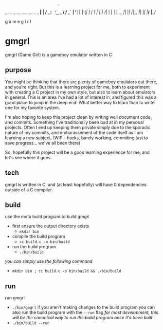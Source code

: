                             _ 
  __ _ _ __ ___   __ _ _ __| |
 / _` | '_ ` _ \ / _` | '__| |
| (_| | | | | | | (_| | |  | |
 \__, |_| |_| |_|\__, |_|  |_|
 |___/           |___/        
 
 g   a   m   e   g   i   r   l

# gmgrl
gmgrl (Game Girl) is a gameboy emulator written in C

## purpose
You might be thinking that there are plenty of gameboy emulators out there, and you're right.
But this is a learning project for me, both to experiment with creating a C project in my own style, but also
to learn about emulators in general. This is an area I've had a lot of interest in, and figured this was a good
place to jump in the deep end. What better way to learn than to write one for my favorite system.

I'm also hoping to keep this project clean by writing well document code, and commits. Something
I've traditionally been bad at in my personal projects. Often I end up keeping them private simply
due to the sporadic nature of my commits, and embarassement of the code itself as I am learning a new subject.
(WIP - hacks, barely working, commiting just to save progress... we've all been there)

So, hopefully this project will be a good learning experience for me, and let's see where it goes.

## tech
gmgrl is written in C, and (at least hopefully) will have 0 dependencies outside of a C compiler.

## build 
use the meta build program to build gmgrl
- first ensure the output directory exists
    - `mkdir bin`
- compile the build program
    - `cc build.c -o bin/build`
- run the build program
    - `./bin/build`

*you can simply use the following command*
- `mkdir bin ; cc build.c -o bin/build && ./bin/build`

## run
run gmgrl
- `./bin/gmgrl`
if you aren't making changes to the build program you can also run the build program with the `--run` flag
*for most development, this will be the canonical way to run the build program once it's been built*
- `./bin/build --run`
